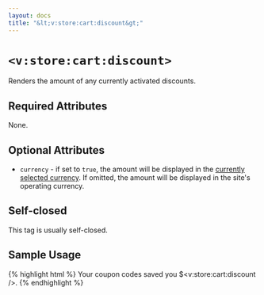 ```yaml
---
layout: docs
title: "&lt;v:store:cart:discount&gt;"
---
```


# `<v:store:cart:discount>`

Renders the amount of any currently activated discounts.

## Required Attributes

None.

## Optional Attributes

-   `currency` - if set to `true`, the amount will be displayed in the
    [currently selected currency](/v_store_currency_select/). If omitted,
    the amount will be displayed in the site's operating currency.

## Self-closed

This tag is usually self-closed.

## Sample Usage

{% highlight html %}
Your coupon codes saved you $<v:store:cart:discount />.
{% endhighlight %}
